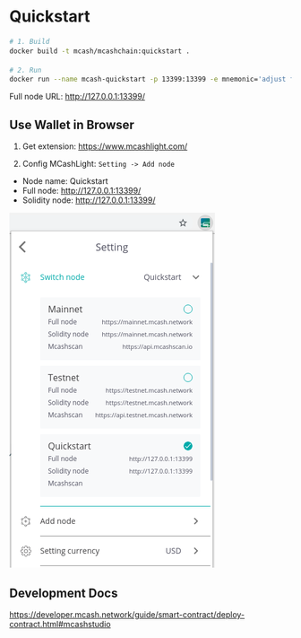 # Quickstart

```bash
# 1. Build
docker build -t mcash/mcashchain:quickstart .

# 2. Run
docker run --name mcash-quickstart -p 13399:13399 -e mnemonic='adjust fluid move domain define behind output blast sand february custom become' mcash/mcashchain:quickstart
```

Full node URL:
http://127.0.0.1:13399/



## Use Wallet in Browser

1. Get extension: https://www.mcashlight.com/


2. Config MCashLight: `Setting -> Add node`

- Node name: Quickstart
- Full node: http://127.0.0.1:13399/
- Solidity node: http://127.0.0.1:13399/


![MCashLight Config](docs/images/mcashlight-config.png)



## Development Docs

https://developer.mcash.network/guide/smart-contract/deploy-contract.html#mcashstudio

